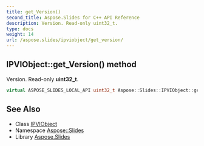 ```yaml
---
title: get_Version()
second_title: Aspose.Slides for C++ API Reference
description: Version. Read-only uint32_t.
type: docs
weight: 14
url: /aspose.slides/ipviobject/get_version/
---
```

## IPVIObject::get_Version() method


Version. Read-only **uint32_t**.

```cpp
virtual ASPOSE_SLIDES_LOCAL_API uint32_t Aspose::Slides::IPVIObject::get_Version()=0
```

## See Also

* Class [IPVIObject](../)
* Namespace [Aspose::Slides](../../)
* Library [Aspose.Slides](../../../)